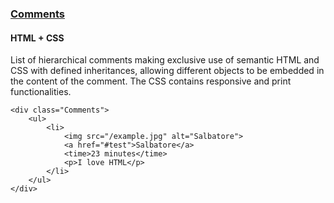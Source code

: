 ### [Comments](components/Comments)

#### HTML + CSS

List of hierarchical comments making exclusive use of semantic HTML and CSS with defined inheritances, allowing different objects to be embedded in the content of the comment. The CSS contains responsive and print functionalities.

```
<div class="Comments">
    <ul>
        <li>
            <img src="/example.jpg" alt="Salbatore">
            <a href="#test">Salbatore</a>
            <time>23 minutes</time>
            <p>I love HTML</p>
        </li>
    </ul>
</div>
```
